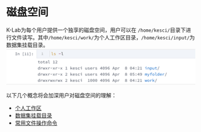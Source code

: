 # 磁盘空间

K-Lab为每个用户提供一个独享的磁盘空间，用户可以在 `/home/kesci/`目录下进行文件读写。其中`/home/kesci/work/`为个人工作区目录，`/home/kesci/input/`为数据集挂载目录。
![workspace](../image/workspace.png)

以下几个概念将会加深用户对磁盘空间的理解：
* [个人工作区](./access.md)
* [数据集挂载目录](./input_directory.md)
* [常用文件操作命令](./command_line.md)